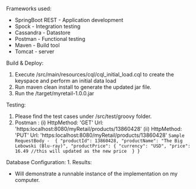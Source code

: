 Frameworks used:

- SpringBoot REST - Application development
- Spock - Integration testing
- Cassandra - Datastore
- Postman - Functional testing
- Maven - Build tool
- Tomcat - server 

Build & Deploy:

1. Execute /src/main/resources/cql/cql_initial_load.cql to create the keyspace and perform an initial data load
2. Run maven clean install to generate the updated jar file.
3. Run the /target/myretail-1.0.0.jar

Testing:

1. Please find the test cases under /src/test/groovy folder.
2. Postman : 
 (i) HttpMethod: 'GET'
     Url: 'https:localhost:8080/myRetail/products/13860428'
(ii) HttpMethod: 'PUT'
     Url: 'https:localhost:8080/myRetail/products/13860428'
     `Sample RequestBody - 
     {
     "productId": 13860428,
     "productName": "The Big Lebowski (Blu-ray)",
     "productPrice": {
     "currency": "USD",
     "price": 16.49 //this will updated as the new price 
     }
     }`

Database Configuration:
 1. 
Results:
- Will demonstrate a runnable instance of the implementation on my computer.